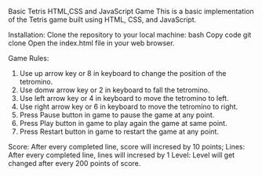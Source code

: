 Basic Tetris HTML,CSS and JavaScript Game
This is a basic implementation of the Tetris game built using HTML, CSS, and JavaScript.

Installation:
Clone the repository to your local machine: bash Copy code git clone Open the index.html file in your web browser.

Game Rules:

1. Use up arrow key or 8 in keyboard to change the position of the tetromino.
2. Use domw arrow key or 2 in keyboard to fall the tetromino.
3. Use left arrow key or 4 in keyboard to move the tetromino to left.
4. Use right arrow key or 6 in keyboard to move the tetromino to right.
5. Press Pause button in game to pause the game at any point.
6. Press Play button in game to play again the game at same point.
7. Press Restart button in game to restart the game at any point.

Score: After every completed line, score will incresed by 10 points;
Lines: After every completed line, lines will incresed by 1
Level: Level will get changed after every 200 points of score.
